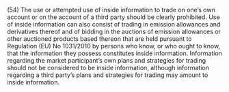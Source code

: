 (54) The use or attempted use of inside information to trade on one’s own account or on the account of a third party should be clearly prohibited. Use of inside information can also consist of trading in emission allowances and derivatives thereof and of bidding in the auctions of emission allowances or other auctioned products based thereon that are held pursuant to Regulation (EU) No 1031/2010 by persons who know, or who ought to know, that the information they possess constitutes inside information. Information regarding the market participant’s own plans and strategies for trading should not be considered to be inside information, although information regarding a third party’s plans and strategies for trading may amount to inside information.